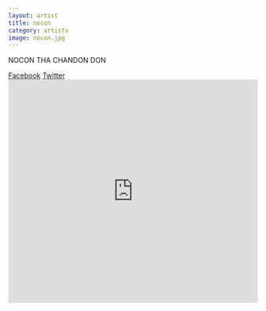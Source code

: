 ```yaml
---
layout: artist
title: nocon
category: artists
image: nocon.jpg
---
```

<p>NOCON THA CHANDON DON</p>
<a href="https://facebook.com/nocondj">Facebook</a> 
<a href="https://twitter.com/nocondj">Twitter</a> 
<iframe width="100%" height="450" scrolling="no" frameborder="no" src="https://w.soundcloud.com/player/?url=https%3A//api.soundcloud.com/users/8146249&amp;color=999999&amp;auto_play=false&amp;hide_related=true&amp;show_artwork=false"></iframe>

